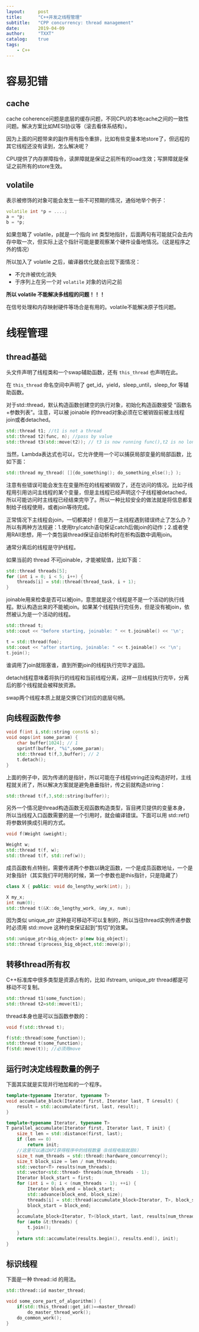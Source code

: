 ```yaml
---
layout:     post
title:      "C++并发之线程管理"
subtitle:   "CPP concurrency: thread management"
date:       2019-04-09
author:     "TXXT"
catalog:    true
tags:
    - C++
---
```


# 容易犯错

## cache

cache coherence问题是底层的缓存问题，不同CPU的本地cache之间的一致性问题。解决方案比如MESI协议等（滚去看体系结构）。

因为上面的问题带来的副作用有指令重排，比如有些变量本地store了，但远程的其它线程还没有读到，怎么解决呢？

CPU提供了内存屏障指令，读屏障就是保证之前所有的load生效；写屏障就是保证之前所有的store生效。

## volatile

表示被修饰的对象可能会发生一些不可预期的情况，通俗地举个例子：

```c++
volatile int *p = ....;
a = *p;
b = *p;
```

如果忽略了 volatile，p就是一个指向 int 类型地指针，后面两句有可能就只会去内存中取一次，但实际上这个指针可能是要观察某个硬件设备地情况。（这是程序之外的情况）

所以加入了 volatile 之后，编译器优化就会出现下面情况：

- 不允许被优化消失
- 于序列上在另一个对 `volatile` 对象的访问之前

**所以 volatile 不能解决多线程的问题！！！**

在信号处理和内存映射硬件等场合是有用的。volatile不能解决原子性问题。

# 线程管理

## thread基础

<thread>头文件声明了线程类和一个swap辅助函数，还有 `this_thread` 也声明在此。

在 `this_thread` 命名空间中声明了 get_id，yield，sleep_until，sleep_for 等辅助函数。

对于std::thread，默认构造函数创建空的执行对象，初始化构造函数接受 “函数名+参数列表”。注意，可以被 joinable 的thread对象必须在它被销毁前被主线程join或者detached。

```c++
std::thread t1; //t1 is not a thread
std::thread t2(func, n); //pass by value
std::thread t3(std::move(t2)); // t3 is now running func(),t2 is no longer a thread
```

当然，Lambda表达式也可以，它允许使用一个可以捕获局部变量的局部函数，比如下面：

```c++
std::thread my_thread( []{do_something(); do_something_else();} );
```

注意有些错误可能会发生在变量所在的线程被销毁了，还在访问的情况。比如子线程用引用访问主线程的某个变量，但是主线程已经声明这个子线程被detached，所以可能访问时主线程已经结束完毕了。所以一种比较安全的做法就是将信息都复制给子线程使用，或者join等待完成。

正常情况下主线程会join，一切都美好！但是万一主线程遇到错误终止了怎么办？所以有两种方法规避：1.使用try/catch语句保证catch后做join的动作；2.或者使用RAII思想，用一个类包装thread保证自动析构时在析构函数中调用join。

通常分离后的线程是守护线程。

如果当前的 thread 不可joinable，才能被赋值，比如下面：

```c++
std::thread threads[5];
for (int i = 0; i < 5; i++) {
	threads[i] = std::thread(thread_task, i + 1);
}
```

joinable用来检查是否可以被join，意思就是这个线程是不是一个活动的执行线程。默认构造出来的不能被join。如果某个线程执行完任务，但是没有被join，依然被认为是一个活动的线程。

```c++
std::thread t;
std::cout << "before starting, joinable: " << t.joinable() << '\n';

t = std::thread(foo);
std::cout << "after starting, joinable: " << t.joinable() << '\n';
t.join();
```

谁调用了join就阻塞谁，直到所要join的线程执行完毕才返回。

detach线程意味着将执行的线程和当前线程分离，这样一旦线程执行完毕，分离后的那个线程就会被释放资源。

swap两个线程本质上就是交换它们对应的底层句柄。

## 向线程函数传参

```c++
void f(int i,std::string const& s); 
void oops(int some_param) {
	char buffer[1024]; // 1 
    sprintf(buffer, "%i",some_param); 
    std::thread t(f,3,buffer); // 2 
    t.detach();
}
```

上面的例子中，因为传递的是指针，所以可能在子线程string还没构造好时，主线程就关闭了，所以解决方案就是避免悬垂指针，传之前就构造string：

```c++
std::thread t(f,3,std::string(buffer));
```

另外一个情况是thread构造函数无视函数构造类型，盲目拷贝提供的变量本身，所以当线程入口函数需要的是一个引用时，就会编译错误。下面可以用 std::ref() 将参数转换成引用的方式。

```c++
void f(Weight &weight);

Weight w;
std::thread t(f, w);
std::thread t(f, std::ref(w));
```

成员函数有点特别，需要传递两个参数以确定函数，一个是成员函数地址，一个是对象指针（其实我们平时用的时候，第一个参数也是this指针，只是隐藏了）

```c++
class X { public: void do_lengthy_work(int); };

X my_x; 
int num(0);
std::thread t(&X::do_lengthy_work, &my_x, num);
```

因为类似 unique_ptr 这种是可移动不可以复制的，所以当往thread实例传递参数时必须用 std::move 这种约束保证起到“剪切”的效果。

```c++
std::unique_ptr<big_object> p(new big_object);
std::thread t(process_big_object,std::move(p));
```

## 转移thread所有权

C++标准库中很多类型是资源占有的，比如 ifstream, unique_ptr thread都是可移动不可复制。

```c++
std::thread t1(some_function); 
std::thread t2=std::move(t1);
```

thread本身也是可以当函数参数的：

```c++
void f(std::thread t);

f(std::thread(some_function));
std::thread t(some_function); 
f(std::move(t)); //必须用move
```

## 运行时决定线程数量的例子

下面其实就是实现并行地加和的一个程序。

```c++
template<typename Iterator, typename T>
void accumulate_block(Iterator first, Iterator last, T &result) {
    result = std::accumulate(first, last, result);
}

template<typename Iterator, typename T>
T parallel_accumulate(Iterator first, Iterator last, T init) {
    size_t len = std::distance(first, last);
    if (len == 0)
        return init;
    //这里可以通过API获得程序中的线程数量（8线程电脑就是8）
    size_t num_threads = std::thread::hardware_concurrency();
    size_t block_size = len / num_threads;
    std::vector<T> results(num_threads);
    std::vector<std::thread> threads(num_threads - 1);
    Iterator block_start = first;
    for (int i = 0; i < (num_threads - 1); ++i) {
        Iterator block_end = block_start;
        std::advance(block_end, block_size);
        threads[i] = std::thread(accumulate_block<Iterator, T>, block_start, block_end, std::ref(results[i]));
        block_start = block_end;
    }
    accumulate_block<Iterator, T>(block_start, last, results[num_threads - 1]);
    for (auto &t:threads) {
        t.join();
    }
    return std::accumulate(results.begin(), results.end(), init);
}
```

## 标识线程

下面是一种 thread::id 的用法。

```c++
std::thread::id master_thread; 

void some_core_part_of_algorithm() {
	if(std::this_thread::get_id()==master_thread)
		do_master_thread_work();
    do_common_work();
}
```


